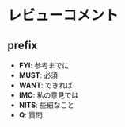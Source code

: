 # レビューコメント

## prefix

* **FYI**: 参考までに
* **MUST**: 必須
* **WANT**: できれば
* **IMO**: 私の意見では
* **NITS**: 些細なこと
* **Q**: 質問
